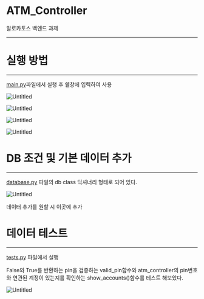 # **ATM_Controller**

알로카토스 백엔드 과제

---

# 실행 방법

---

[main.py](http://main.py)파일에서 실행 후 쉘창에 입력하여 사용

![Untitled](https://s3-us-west-2.amazonaws.com/secure.notion-static.com/3909aeb2-1108-4ff6-82e9-e19534fcff56/Untitled.png)

![Untitled](https://s3-us-west-2.amazonaws.com/secure.notion-static.com/774e2bfc-704d-4945-a134-06c1e539016c/Untitled.png)

![Untitled](https://s3-us-west-2.amazonaws.com/secure.notion-static.com/acb5bd8c-fe9b-409d-b487-646277123595/Untitled.png)

![Untitled](https://s3-us-west-2.amazonaws.com/secure.notion-static.com/301120c9-b2d2-498b-9495-4ddd4f4e5452/Untitled.png)

# DB 조건 및 기본 데이터 추가

---

[database.py](http://database.py) 파일의 db class 딕셔너리 형태로 되어 있다.

![Untitled](https://s3-us-west-2.amazonaws.com/secure.notion-static.com/520f6b4c-b6eb-408f-a647-8b2da505aabf/Untitled.png)

데이터 추가를 원할 시 이곳에 추가

# 데이터 테스트

---

[tests.py](http://test.py) 파일에서 실행

False와 True를 반환하는 pin을 검증하는 valid_pin함수와 atm_controller의 pin번호와 연관된 계정이 있는지를 확인하는 show_accounts()함수를 테스트 해보았다.

![Untitled](https://s3-us-west-2.amazonaws.com/secure.notion-static.com/b8b8177b-de6a-4b5d-b7ae-f6aa841b4b03/Untitled.png)
